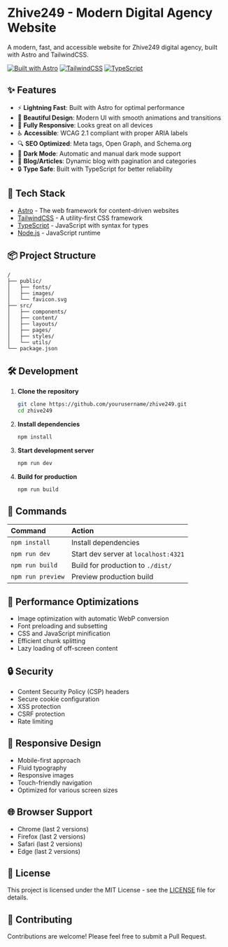 # Zhive249 - Modern Digital Agency Website

A modern, fast, and accessible website for Zhive249 digital agency, built with Astro and TailwindCSS.

[![Built with Astro](https://img.shields.io/badge/built%20with-Astro-FF5A00.svg?style=flat&logo=Astro&logoColor=white)](https://astro.build/)
[![TailwindCSS](https://img.shields.io/badge/Tailwind%20CSS-06B6D4.svg?style=flat&logo=Tailwind-CSS&logoColor=white)](https://tailwindcss.com)
[![TypeScript](https://img.shields.io/badge/TypeScript-3178C6.svg?style=flat&logo=TypeScript&logoColor=white)](https://www.typescriptlang.org)

## ✨ Features

- ⚡️ **Lightning Fast**: Built with Astro for optimal performance
- 🎨 **Beautiful Design**: Modern UI with smooth animations and transitions
- 📱 **Fully Responsive**: Looks great on all devices
- ♿️ **Accessible**: WCAG 2.1 compliant with proper ARIA labels
- 🔍 **SEO Optimized**: Meta tags, Open Graph, and Schema.org
- 🌙 **Dark Mode**: Automatic and manual dark mode support
- 📝 **Blog/Articles**: Dynamic blog with pagination and categories
- 🔒 **Type Safe**: Built with TypeScript for better reliability

## 🚀 Tech Stack

- [Astro](https://astro.build) - The web framework for content-driven websites
- [TailwindCSS](https://tailwindcss.com) - A utility-first CSS framework
- [TypeScript](https://www.typescriptlang.org) - JavaScript with syntax for types
- [Node.js](https://nodejs.org) - JavaScript runtime

## 📦 Project Structure

```
/
├── public/
│   ├── fonts/
│   ├── images/
│   └── favicon.svg
├── src/
│   ├── components/
│   ├── content/
│   ├── layouts/
│   ├── pages/
│   ├── styles/
│   └── utils/
└── package.json
```

## 🛠️ Development

1. **Clone the repository**
   ```bash
   git clone https://github.com/yourusername/zhive249.git
   cd zhive249
   ```

2. **Install dependencies**
   ```bash
   npm install
   ```

3. **Start development server**
   ```bash
   npm run dev
   ```

4. **Build for production**
   ```bash
   npm run build
   ```

## 📝 Commands

| Command           | Action                                       |
|:-----------------|:---------------------------------------------|
| `npm install`     | Install dependencies                         |
| `npm run dev`     | Start dev server at `localhost:4321`         |
| `npm run build`   | Build for production to `./dist/`           |
| `npm run preview` | Preview production build                     |

## 🎯 Performance Optimizations

- Image optimization with automatic WebP conversion
- Font preloading and subsetting
- CSS and JavaScript minification
- Efficient chunk splitting
- Lazy loading of off-screen content

## 🔒 Security

- Content Security Policy (CSP) headers
- Secure cookie configuration
- XSS protection
- CSRF protection
- Rate limiting

## 📱 Responsive Design

- Mobile-first approach
- Fluid typography
- Responsive images
- Touch-friendly navigation
- Optimized for various screen sizes

## 🌐 Browser Support

- Chrome (last 2 versions)
- Firefox (last 2 versions)
- Safari (last 2 versions)
- Edge (last 2 versions)

## 📄 License

This project is licensed under the MIT License - see the [LICENSE](LICENSE) file for details.

## 🤝 Contributing

Contributions are welcome! Please feel free to submit a Pull Request.
